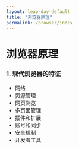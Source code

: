 ```yaml
---
layout: leap-day-default
title: "浏览器原理"
permalink: /browser/index
---
```


# 浏览器原理

### 1. 现代浏览器的特征

- 网络
- 资源管理
- 网页浏览
- 多页面管理
- 插件和扩展
- 账号和同步
- 安全机制
- 开发者工具